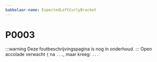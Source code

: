 ```yaml
---
babbelaar-name: ExpectedLeftCurlyBracket
---
```

# P0003
:::warning
Deze foutbeschrijvingspagina is nog in onderhoud.
:::
Open accolade verwacht `{` na `...`, maar kreeg: `...`
